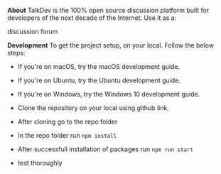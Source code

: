 **About**
TalkDev is the 100% open source discussion platform built for developers of the next decade of the Internet. Use it as a:

discussion forum

**Development**
To get the project setup, on your local. Follow the below steps:

- If you're on macOS, try the macOS development guide.
- If you're on Ubuntu, try the Ubuntu development guide.
- If you're on Windows, try the Windows 10 development guide.

- Clone the repository on your local using github link.
- After cloning go to the repo folder
- In the repo folder run ``npm install``
- After successfull installation of packages run ``npm run start``
- test thoroughly